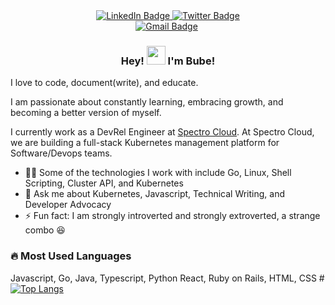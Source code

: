 
<div align="center" id="badges">
  <a href="https://www.linkedin.com/in/egbunaoluebubeprincess/">
    <img src="https://img.shields.io/badge/LinkedIn-blue?style=for-the-badge&logo=linkedin&logoColor=white" alt="LinkedIn Badge"/>
  </a>
  <a href="(https://twitter.com/PrincesOluebube)">
    <img src="https://img.shields.io/badge/Twitter-blue?style=for-the-badge&logo=twitter&logoColor=white" alt="Twitter Badge"/>
  </a>
</div>

<div align="center">
    <a href="mailto:egbunaoluebube@gmail.com"><img src="https://img.shields.io/badge/-Oluebube%20Egbuna-fff?style=plastic&amp;labelColor=fff&amp;logo=Gmail&amp;link=mailto:egbunaoluebube@gmail.com" alt="Gmail Badge"></a>
    <img src="https://komarev.com/ghpvc/?username=Princesso&style=flat-square&color=blue" alt=""/>
</div>

<h3 align="center"> Hey! <img src="https://media.giphy.com/media/hvRJCLFzcasrR4ia7z/giphy.gif" width="30px"/>  I'm Bube! </h3>

I love to code, document(write), and educate.

I am passionate about constantly learning, embracing growth, and becoming a better version of myself.

I currently work as a DevRel Engineer at [Spectro Cloud](https://spectrocloud.com). At Spectro Cloud, we are building a full-stack Kubernetes management platform for Software/Devops teams.


-  👨‍💻 Some of the technologies I work with include Go, Linux, Shell Scripting, Cluster API, and Kubernetes
- 💬 Ask me about Kubernetes, Javascript, Technical Writing, and Developer Advocacy
- ⚡ Fun fact: I am strongly introverted and strongly extroverted, a strange combo 😆


### :fire: Most Used Languages

Javascript, Go, Java, Typescript, Python React, Ruby on Rails, HTML, CSS
#[![Top Langs](https://github-readme-stats.vercel.app/api/top-langs/?username=Princesso&layout=compact&theme=tokyonight)](https://github.com/anuraghazra/github-readme-stats)





